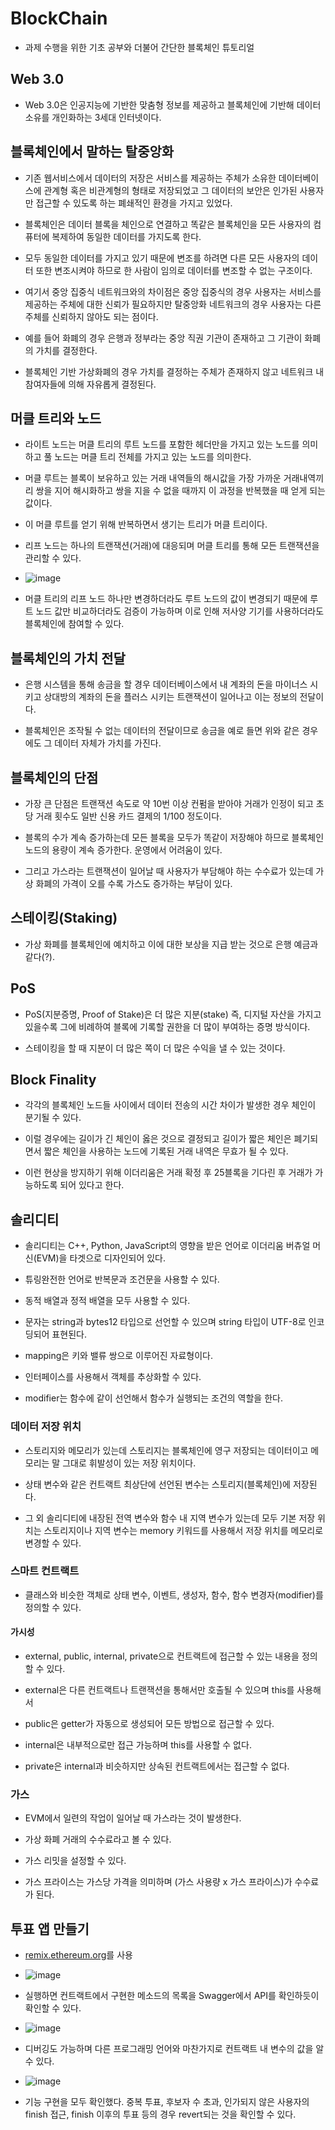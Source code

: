# BlockChain

- 과제 수행을 위한 기초 공부와 더불어 간단한 블록체인 튜토리얼

## Web 3.0

- Web 3.0은 인공지능에 기반한 맞춤형 정보를 제공하고 블록체인에 기반해 데이터 소유를 개인화하는 3세대 인터넷이다.

## 블록체인에서 말하는 탈중앙화

- 기존 웹서비스에서 데이터의 저장은 서비스를 제공하는 주체가 소유한 데이터베이스에 관계형 혹은 비관계형의 형태로 저장되었고 그 데이터의 보안은 인가된 사용자만 접근할 수 있도록 하는 폐쇄적인 환경을 가지고 있었다.

- 블록체인은 데이터 블록을 체인으로 연결하고 똑같은 블록체인을 모든 사용자의 컴퓨터에 복제하여 동일한 데이터를 가지도록 한다.

- 모두 동일한 데이터를 가지고 있기 때문에 변조를 하려면 다른 모든 사용자의 데이터 또한 변조시켜야 하므로 한 사람이 임의로 데이터를 변조할 수 없는 구조이다.

- 여기서 중앙 집중식 네트워크와의 차이점은 중앙 집중식의 경우 사용자는 서비스를 제공하는 주체에 대한 신뢰가 필요하지만 탈중앙화 네트워크의 경우 사용자는 다른 주체를 신뢰하지 않아도 되는 점이다.

- 예를 들어 화폐의 경우 은행과 정부라는 중앙 직권 기관이 존재하고 그 기관이 화폐의 가치를 결정한다.

- 블록체인 기반 가상화폐의 경우 가치를 결정하는 주체가 존재하지 않고 네트워크 내 참여자들에 의해 자유롭게 결정된다.

## 머클 트리와 노드

- 라이트 노드는 머클 트리의 루트 노드를 포함한 헤더만을 가지고 있는 노드를 의미하고 풀 노드는 머클 트리 전체를 가지고 있는 노드를 의미한다.

- 머클 루트는 블록이 보유하고 있는 거래 내역들의 해시값을 가장 가까운 거래내역끼리 쌍을 지어 해시화하고 쌍을 지을 수 없을 때까지 이 과정을 반복했을 때 얻게 되는 값이다.

- 이 머클 루트를 얻기 위해 반복하면서 생기는 트리가 머클 트리이다.

- 리프 노드는 하나의 트랜잭션(거래)에 대응되며 머클 트리를 통해 모든 트랜잭션을 관리할 수 있다.

- ![image](./img/merkle.PNG)

- 머클 트리의 리프 노드 하나만 변경하더라도 루트 노드의 값이 변경되기 때문에 루트 노드 값만 비교하더라도 검증이 가능하며 이로 인해 저사양 기기를 사용하더라도 블록체인에 참여할 수 있다.

## 블록체인의 가치 전달

- 은행 시스템을 통해 송금을 할 경우 데이터베이스에서 내 계좌의 돈을 마이너스 시키고 상대방의 계좌의 돈을 플러스 시키는 트랜잭션이 일어나고 이는 정보의 전달이다.

- 블록체인은 조작될 수 없는 데이터의 전달이므로 송금을 예로 들면 위와 같은 경우에도 그 데이터 자체가 가치를 가진다.

## 블록체인의 단점

- 가장 큰 단점은 트랜잭션 속도로 약 10번 이상 컨펌을 받아야 거래가 인정이 되고 초당 거래 횟수도 일반 신용 카드 결제의 1/100 정도이다.

- 블록의 수가 계속 증가하는데 모든 블록을 모두가 똑같이 저장해야 하므로 블록체인 노드의 용량이 계속 증가한다. 운영에서 어려움이 있다.

- 그리고 가스라는 트랜잭션이 일어날 때 사용자가 부담해야 하는 수수료가 있는데 가상 화폐의 가격이 오를 수록 가스도 증가하는 부담이 있다.

## 스테이킹(Staking)

- 가상 화폐를 블록체인에 예치하고 이에 대한 보상을 지급 받는 것으로 은행 예금과 같다(?).

## PoS

- PoS(지분증명, Proof of Stake)은 더 많은 지분(stake) 즉, 디지털 자산을 가지고 있을수록 그에 비례하여 블록에 기록할 권한을 더 많이 부여하는 증명 방식이다.

- 스테이킹을 할 때 지분이 더 많은 쪽이 더 많은 수익을 낼 수 있는 것이다.

## Block Finality

- 각각의 블록체인 노드들 사이에서 데이터 전송의 시간 차이가 발생한 경우 체인이 분기될 수 있다.

- 이럴 경우에는 길이가 긴 체인이 옳은 것으로 결정되고 길이가 짧은 체인은 폐기되면서 짧은 체인을 사용하는 노드에 기록된 거래 내역은 무효가 될 수 있다.

- 이런 현상을 방지하기 위해 이더리움은 거래 확정 후 25블록을 기다린 후 거래가 가능하도록 되어 있다고 한다.

## 솔리디티

- 솔리디티는 C++, Python, JavaScript의 영향을 받은 언어로 이더리움 버츄얼 머신(EVM)을 타겟으로 디자인되어 있다.

- 튜링완전한 언어로 반복문과 조건문을 사용할 수 있다.

- 동적 배열과 정적 배열을 모두 사용할 수 있다.

- 문자는 string과 bytes12 타입으로 선언할 수 있으며 string 타입이 UTF-8로 인코딩되어 표현된다.

- mapping은 키와 밸류 쌍으로 이루어진 자료형이다.

- 인터페이스를 사용해서 객체를 추상화할 수 있다.

- modifier는 함수에 같이 선언해서 함수가 실행되는 조건의 역할을 한다.

### 데이터 저장 위치

- 스토리지와 메모리가 있는데 스토리지는 블록체인에 영구 저장되는 데이터이고 메모리는 말 그대로 휘발성이 있는 저장 위치이다.

- 상태 변수와 같은 컨트랙트 최상단에 선언된 변수는 스토리지(블록체인)에 저장된다.

- 그 외 솔리디티에 내장된 전역 변수와 함수 내 지역 변수가 있는데 모두 기본 저장 위치는 스토리지이나 지역 변수는 memory 키워드를 사용해서 저장 위치를 메모리로 변경할 수 있다.

### 스마트 컨트랙트

- 클래스와 비슷한 객체로 상태 변수, 이벤트, 생성자, 함수, 함수 변경자(modifier)를 정의할 수 있다.

#### 가시성

- external, public, internal, private으로 컨트랙트에 접근할 수 있는 내용을 정의할 수 있다.

- external은 다른 컨트랙트나 트랜잭션을 통해서만 호출될 수 있으며 this를 사용해서

- public은 getter가 자동으로 생성되어 모든 방법으로 접근할 수 있다.

- internal은 내부적으로만 접근 가능하며 this를 사용할 수 없다.

- private은 internal과 비슷하지만 상속된 컨트랙트에서는 접근할 수 없다.

### 가스

- EVM에서 일련의 작업이 일어날 때 가스라는 것이 발생한다.

- 가상 화폐 거래의 수수료라고 볼 수 있다.

- 가스 리밋을 설정할 수 있다.

- 가스 프라이스는 가스당 가격을 의미하며 (가스 사용량 x 가스 프라이스)가 수수료가 된다.

## 투표 앱 만들기

- [remix.ethereum.org](https://remix.ethereum.org/)를 사용

- ![image](./img/functions.PNG)

- 실행하면 컨트랙트에서 구현한 메소드의 목록을 Swagger에서 API를 확인하듯이 확인할 수 있다.

- ![image](./img/debug.PNG)

- 디버깅도 가능하며 다른 프로그래밍 언어와 마찬가지로 컨트랙트 내 변수의 값을 알 수 있다.

- ![image](./img/duplicaterevert.PNG)

- 기능 구현을 모두 확인했다. 중복 투표, 후보자 수 초과, 인가되지 않은 사용자의 finish 접근, finish 이후의 투표 등의 경우 revert되는 것을 확인할 수 있다.
